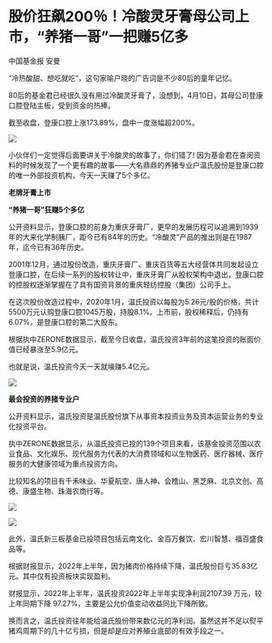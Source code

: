 # 股价狂飙200％！冷酸灵牙膏母公司上市，“养猪一哥”一把赚5亿多

中国基金报 安曼

“冷热酸甜、想吃就吃”，这句家喻户晓的广告词是不少80后的童年记忆。

80后的基金君已经很久没有用过冷酸灵牙膏了，没想到，4月10日，其母公司登康口腔登陆主板，受到资金的热捧。

截至收盘，登康口腔上涨173.89%，盘中一度涨幅超200%。

![](https://inews.gtimg.com/news_bt/O-HACnAh9aEzNDbCESJlqbynt0A-_NWfmMnXwkul1TKXQAA/1000)

小伙伴们一定觉得后面要讲关于冷酸灵的故事了，你们错了!
因为基金君在查阅资料的时候发现了一个更有趣的故事——大名鼎鼎的养猪专业户温氏股份是登康口腔的唯一外部投资机构，今天一天赚了5个多亿。

**老牌牙膏上市**

**“养猪一哥”狂赚5个多亿**

公开资料显示，登康口腔的前身为重庆牙膏厂，更早的发展历程可以追溯到1939年的大来化学制胰厂，距今已有84年的历史。“冷酸灵”产品的推出则是在1987年，迄今已有36年历史。

2001年12月，通过股份改造，重庆牙膏厂、重庆百货等五大经营体共同发起设立登康口腔，在后续一系列的股权转让中，重庆牙膏厂从股权架构中退出，登康口腔的控股权逐渐掌握在了具有国资背景的重庆轻纺控股（集团）公司手上。

在这次股份改造过程中，2020年1月，温氏投资以每股为5.26元/股的价格，共计5500万元认购登康口腔1045万股，持股8.1%。上市前，股权稀释后，仍持有6.07%，是登康口腔的第二大股东。

根据执中ZERONE数据显示，截至今日收盘，温氏投资3年前的这笔投资的账面价值已经暴涨至5.9亿元。

也就是说，温氏投资今天一天就壕赚5.4亿元。

![](https://inews.gtimg.com/news_bt/OHH_XYytBAVcCkosBnHaWpvPW64iwUBuzKo3MkQ7LFyqQAA/1000)

**最会投资的养猪专业户**

公开资料显示，温氏投资是温氏股份旗下从事资本投资业务及资本运营业务的专业化投资平台。

执中ZERONE数据显示，从温氏投资已投的139个项目来看，该基金投资范围以农业食品、文化娱乐、现代服务为代表的大消费领域和以生物医药、医疗器械、医疗服务的大健康领域为重点投资方向。

比较知名的项目有千禾味业、华夏航空、唐人神、会稽山、黑芝麻、北京文创、高德、康盛生物、珠海农商行等。

![](https://inews.gtimg.com/news_bt/OhPP6BuH7_Qt1DcdSvAlcBjJxIEgKNEgK2fb4C1WCpSNwAA/1000)

![](https://inews.gtimg.com/news_bt/OJsCa7p6awfSf38BeSToAVP5319-by_T8o8tamy_p3m1EAA/1000)

此外，温氏新三板基金已投项目包括云南文化、金百万餐饮、宏川智慧、福百盛食品等。

根据财报显示，2022年上半年，因为猪肉价格持续下降，温氏股份巨亏35.83亿元。其中仅有投资板块实现盈利。

财报显示，2022年上半年，温氏投资2022年上半年实现净利润2107.39 万元，较上年同期下降 97.27%，主要是公允价值变动收益同比下降所致。

换而言之，温氏投资往年能给温氏股份带来数亿元的净利润。虽然这并不足以熨平猪鸡周期下的几十亿亏损，但是却是应对养殖业底部的有效手段之一。

